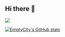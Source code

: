 ## Hi there 👋
<img src = "https://img.shields.io/badge/Empty_City-Github__Home-blue">

[![EmptyCity's GitHub stats](https://github-readme-stats.vercel.app/api?username=EmptyCityJK)](https://github.com/anuraghazra/github-readme-stats)
<!--
**EmptyCityJK/EmptyCityJK** is a ✨ _special_ ✨ repository because its `README.md` (this file) appears on your GitHub profile.

Here are some ideas to get you started:

- 🔭 I’m currently working on ...
- 🌱 I’m currently learning ...
- 👯 I’m looking to collaborate on ...
- 🤔 I’m looking for help with ...
- 💬 Ask me about ...
- 📫 How to reach me: ...
- 😄 Pronouns: ...
- ⚡ Fun fact: ...
-->
